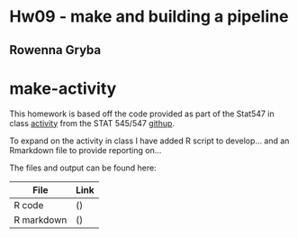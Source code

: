 # Hw09 - make and building a pipeline
## Rowenna Gryba

make-activity
=============

This homework is based off the code provided as part of the Stat547 in class [activity](http://stat545-ubc.github.io/automation04_make-activity.html) from the STAT 545/547 [githup](http://stat545-ubc.github.io). 

To expand on the activity in class I have added R script to develop... and an Rmarkdown file to provide reporting on...

The files and output can be found here:

|File|Link|
|---|---|
|R code|()|
|R markdown| ()|